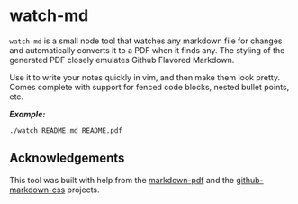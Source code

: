 # watch-md

`watch-md` is a small node tool that watches any markdown file for changes and automatically converts it to a PDF when it finds any.
The styling of the generated PDF closely emulates Github Flavored Markdown.

Use it to write your notes quickly in vim, and then make them look pretty.
Comes complete with support for fenced code blocks, nested bullet points, etc.

***Example:***
```
./watch README.md README.pdf
```

## Acknowledgements

This tool was built with help from the [markdown-pdf][1] and the [github-markdown-css][2] projects.

[1]: https://github.com/alanshaw/markdown-pdf
[2]: https://github.com/sindresorhus/github-markdown-css
